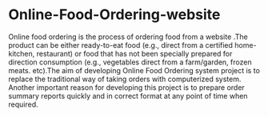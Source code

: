 # Online-Food-Ordering-website
Online food ordering is the process of ordering food from a website .The product can be either ready-to-eat food (e.g., direct from a certified home-kitchen, restaurant) or food that has not been specially prepared for direction consumption (e.g., vegetables direct from a farm/garden, frozen meats. etc).The aim of developing Online Food Ordering system project is to replace the traditional way of taking orders with computerized system. Another important reason for developing this project is to prepare order summary reports quickly and in correct format at any point of time when required.
